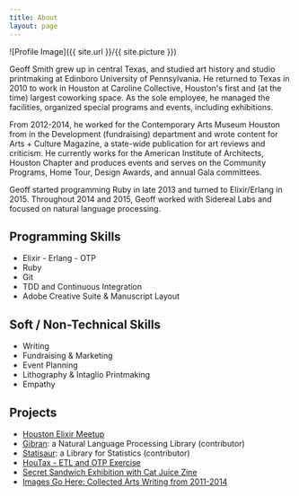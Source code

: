 ```yaml
---
title: About
layout: page
---
```

![Profile Image]({{ site.url }}/{{ site.picture }})

<p>Geoff Smith grew up in central Texas, and studied art history and 
studio printmaking at Edinboro University of Pennsylvania. He 
returned to Texas in 2010 to work in Houston at Caroline Collective,
Houston's first and (at the time) largest coworking space. As the sole 
employee, he managed the facilities, organized special programs and events, 
including exhibitions.</p>

<p>From 2012-2014, he worked for the Contemporary Arts Museum Houston from 
in the Development (fundraising) department and wrote content for
Arts + Culture Magazine, a state-wide publication for art reviews and criticism.
He currently works for the American Institute of Architects, Houston Chapter 
and produces events and serves on the Community Programs, Home Tour, Design Awards, and annual Gala committees.</p>

<p>Geoff started programming Ruby in late 2013 and turned to Elixir/Erlang in 2015.
Throughout 2014 and 2015, Geoff worked with Sidereal Labs and focused on natural language processing.</p>

<h2>Programming Skills</h2>

<ul class="skill-list">
	<li>Elixir - Erlang - OTP </li>
	<li>Ruby</li>
	<li>Git</li>
	<li>TDD and Continuous Integration</li>
	<li>Adobe Creative Suite & Manuscript Layout</li>
</ul>

<h2>Soft / Non-Technical Skills</h2>

<ul class="skill-list">
	<li>Writing</li>
	<li>Fundraising & Marketing</li>
	<li>Event Planning</li>
	<li>Lithography & Intaglio Printmaking</li>
	<li>Empathy</li>
</ul>

<h2>Projects</h2>

<ul>
	<li><a href="https://www.meetup.com/Houston-Elixir-Meetup/">Houston Elixir Meetup</a></li>
	<li><a href="https://github.com/abitdodgy/gibran">Gibran</a>: a Natural Language Processing Library (contributor)</li>
	<li><a href="https://github.com/hawthornehaus/statisaur">Statisaur</a>: a Library for Statistics (contributor)</li>
	<li><a href="https://github.com/GeoffreyPS/HouTax">HouTax - ETL and OTP Exercise</a></li>
	<li><a href="https://www.fresharts.org/events/secret-sandwich">Secret Sandwich Exhibition with Cat Juice Zine</a></li>
	<li><a href="http://imagesgohere.tumblr.com/">Images Go Here: Collected Arts Writing from 2011-2014</a></li>
</ul>
